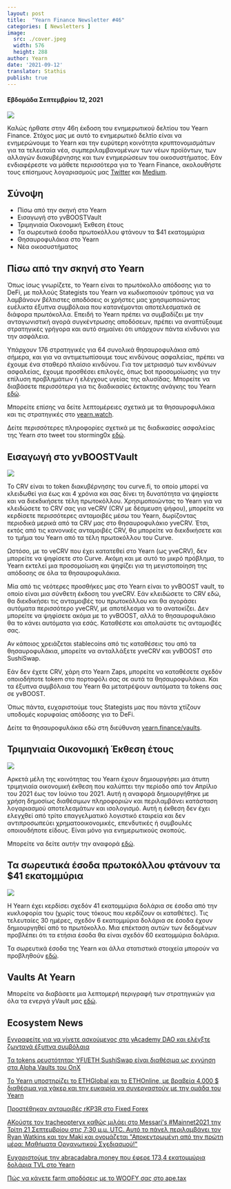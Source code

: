 ```yaml
---
layout: post
title:  "Yearn Finance Newsletter #46"
categories: [ Newsletters ]
image:
  src: ./cover.jpeg
  width: 576
  height: 288
author: Yearn
date: '2021-09-12'
translator: Stathis
publish: true
---
```


#### Εβδομάδα Σεπτεμβρίου 12, 2021


![](/_posts/_newsletters/Yearn-Finance-Newsletter-46/cover.jpeg?w=880&h=440)




Καλώς ήρθατε στην 46η έκδοση του ενημερωτικού δελτίου του Yearn Finance. Στόχος μας με αυτό το ενημερωτικό δελτίο είναι να ενημερώνουμε το Yearn και την ευρύτερη κοινότητα κρυπτονομισμάτων για τα τελευταία νέα, συμπεριλαμβανομένων των νέων προϊόντων, των αλλαγών διακυβέρνησης και των ενημερώσεων του οικοσυστήματος. Εάν ενδιαφέρεστε να μάθετε περισσότερα για το Yearn Finance, ακολουθήστε τους επίσημους λογαριασμούς μας [Twitter](https://twitter.com/iearnfinance) και [Medium](https://medium.com/iearn).


## **Σύνοψη**

- Πίσω από την σκηνή στο Yearn
- Εισαγωγή στο yvBOOSTVault
- Τριμηνιαία Οικονομική Έκθεση έτους
- Τα σωρευτικά έσοδα πρωτοκόλλου φτάνουν τα $41 εκατομμύρια
- Θησαυροφυλάκια στο Yearn
- Νέα οικοσυστήματος


## **Πίσω από την σκηνή στο Yearn**

Όπως ίσως γνωρίζετε, το Yearn είναι το πρωτόκολλο απόδοσης για το DeFi, με πολλούς Stategists του Yearn να κωδικοποιούν τρόπους για να λαμβάνουν βέλτιστες αποδόσεις οι χρήστες μας χρησιμοποιώντας ευέλικτα έξυπνα συμβόλαια που κατανέμονται αποτελεσματικά σε διάφορα πρωτόκολλα. Επειδή το Yearn πρέπει να συμβαδίζει με την ανταγωνιστική αγορά συγκέντρωσης αποδόσεων, πρέπει να αναπτύξουμε στρατηγικές γρήγορα και αυτό σημαίνει ότι υπάρχουν πάντα κίνδυνοι για την ασφάλεια.

Υπάρχουν 176 στρατηγικές για 64 συνολικά θησαυροφυλάκια από σήμερα, και για να αντιμετωπίσουμε τους κινδύνους ασφαλείας, πρέπει να έχουμε ένα σταθερό πλαίσιο κινδύνου. Για τον μετριασμό των κινδύνων ασφαλείας, έχουμε προσθέσει επιλογές, όπως bot προσομοίωσης για την επίλυση προβλημάτων ή ελέγχους υγείας της αλυσίδας. Μπορείτε να διαβάσετε περισσότερα για τις διαδικασίες έκτακτης ανάγκης του Yearn [εδώ](https://github.com/yearn/yearn-devdocs/blob/master/docs/developers/v2/EMERGENCY.md).

Μπορείτε επίσης να δείτε λεπτομέρειες σχετικά με τα θησαυροφυλάκια και τις στρατηγικές στο [yearn.watch](https://yearn.watch/).

Δείτε περισσότερες πληροφορίες σχετικά με τις διαδικασίες ασφαλείας της Yearn στο tweet του storming0x [εδώ](https://twitter.com/storming0x/status/1436851219864059906).

## **Εισαγωγή στο yvBOOSTVault**

![](/_posts/_newsletters/Yearn-Finance-Newsletter-46/image2.jpg)

Το CRV είναι το token διακυβέρνησης του curve.fi, το οποίο μπορεί να κλειδωθεί για έως και 4 χρόνια και σας δίνει τη δυνατότητα να ψηφίσετε και να διεκδικήσετε τέλη πρωτοκόλλου. Χρησιμοποιώντας το Yearn για να κλειδώσετε το CRV σας για veCRV (CRV με δέσμευση ψήφου), μπορείτε να κερδίσετε περισσότερες ανταμοιβές μέσω του Yearn, δωρίζοντας περιοδικά μερικά από τα CRV μας στο θησαυροφυλάκιο yveCRV. Έτσι, εκτός από τις κανονικές ανταμοιβές CRV, θα μπορείτε να διεκδικήσετε και το τμήμα του Yearn από τα τέλη πρωτοκόλλου του Curve.

Ωστόσο, με το veCRV που έχει κατατεθεί στο Yearn (ως yveCRV), δεν μπορείτε να ψηφίσετε στο Curve. Ακόμη και με αυτό το μικρό πρόβλημα, το Yearn εκτελεί μια προσομοίωση και ψηφίζει για τη μεγιστοποίηση της απόδοσης σε όλα τα θησαυροφυλάκια.

Μία από τις νεότερες προσθήκες μας στο Yearn είναι το yvBOOST vault, το οποίο είναι μια σύνθετη έκδοση του yveCRV. Εάν κλειδώσετε το CRV εδώ, θα διεκδικήσει τις ανταμοιβές του πρωτοκόλλου και θα αγοράσει αυτόματα περισσότερο yveCRV, με αποτέλεσμα να το ανατοκίζει. Δεν μπορείτε να ψηφίσετε ακόμα με το yvBOOST, αλλά το θησαυροφυλάκιο θα το κάνει αυτόματα για εσάς. Καταθέστε και απολαύστε τις ανταμοιβές σας.

Αν κάποιος χρειάζεται stablecoins από τις καταθέσεις του από τα θησαυροφυλάκια, μπορείτε να ανταλλάξετε yveCRV και yvBOOST στο SushiSwap.

Εάν δεν έχετε CRV, χάρη στο Yearn Zaps, μπορείτε να καταθέσετε σχεδόν οποιοδήποτε tokem στο πορτοφόλι σας σε αυτά τα θησαυροφυλάκια. Και τα έξυπνα συμβόλαια του Yearn θα μετατρέψουν αυτόματα τα tokens σας σε yvBOOST.

Όπως πάντα, ευχαριστούμε τους Stategists μας που πάντα χτίζουν υποδομές κορυφαίας απόδοσης για το DeFi.

Δείτε τα θησαυροφυλάκια εδώ στη διεύθυνση [yearn.finance/vaults](https://yearn.finance/vaults).

## **Τριμηνιαία Οικονομική Έκθεση έτους**

![](/_posts/_newsletters/Yearn-Finance-Newsletter-46/image3.jpg)

Αρκετά μέλη της κοινότητας του Yearn έχουν δημιουργήσει μια άτυπη τριμηνιαία οικονομική έκθεση που καλύπτει την περίοδο από τον Απρίλιο του 2021 έως τον Ιούνιο του 2021. Αυτή η αναφορά δημιουργήθηκε με χρήση δημοσίως διαθέσιμων πληροφοριών και περιλαμβάνει κατάσταση λογαριασμού αποτελεσμάτων και ισολογισμό. Αυτή η έκθεση δεν έχει ελεγχθεί από τρίτο επαγγελματικό λογιστικό εταιρεία και δεν αντιπροσωπεύει χρηματοοικονομικές, επενδυτικές ή συμβουλές οποιουδήποτε είδους. Είναι μόνο για ενημερωτικούς σκοπούς.

Μπορείτε να δείτε αυτήν την αναφορά [εδώ](https://github.com/yearn/yearn-pm/blob/master/financials/reports/2021Q2-yearn-quarterly-report.pdf).

## **Τα σωρευτικά έσοδα πρωτοκόλλου φτάνουν τα $41 εκατομμύρια**

![](/_posts/_newsletters/Yearn-Finance-Newsletter-46/image4.jpg)

Η Yearn έχει κερδίσει σχεδόν 41 εκατομμύρια δολάρια σε έσοδα από την κυκλοφορία του (χωρίς τους τόκους που κερδίζουν οι καταθέτες). Τις τελευταίες 30 ημέρες, σχεδόν 6 εκατομμύρια δολάρια σε έσοδα έχουν δημιουργηθεί από το πρωτόκολλο. Μια επέκταση αυτών των δεδομένων προβλέπει ότι τα ετήσια έσοδα θα είναι σχεδόν 60 εκατομμύρια δολάρια.

Τα σωρευτικά έσοδα της Yearn και άλλα στατιστικά στοιχεία μπορούν να προβληθούν [εδώ](https://www.yfistats.com/).

## **Vaults At Yearn**

Μπορείτε να διαβάσετε μια λεπτομερή περιγραφή των στρατηγικών για όλα τα ενεργά yVault μας [εδώ](https://medium.com/yearn-state-of-the-vaults/the-vaults-at-yearn-9237905ffed3).

## **Ecosystem News**

[Εγγραφείτε για να γίνετε ασκούμενος στο yAcademy DAO και ελέγξτε ζωντανά έξυπνα συμβόλαια](https://twitter.com/yAcademyDAO/status/1435866622556659717)

[Τα tokens ρευστότητας YFI/ETH SushiSwap είναι διαθέσιμα ως εγγύηση στα Alpha Vaults του OnX](https://twitter.com/OnXFinance/status/1435229990681972741)

[To Yearn υποστηρίζει το ETHGlobal και το ETHOnline, με βραβεία 4.000 $ διαθέσιμα για χάκερ και την ευκαιρία να συνεργαστούν με την ομάδα του Yearn](https://twitter.com/iearnfinance/status/1436302183545196546)

[Προστέθηκαν ανταμοιβές rKP3R στο Fixed Forex](https://twitter.com/thekeep3r/status/1437402914474037256)

[AΚούστε τον tracheopteryx καθώς μιλάει στο Messari's #Mainnet2021 την Τρίτη 21 Σεπτεμβρίου στις 7:30 μ.μ. UTC. Αυτό το πάνελ περιλαμβάνει τον Ryan Watkins και τον Maki και ονομάζεται "Αποκεντρωμένη από την πρώτη μέρα: Μαθήματα Οργανωτικού Σχεδιασμού!"](https://twitter.com/tracheopteryx/status/1436257062971977729)

[Ευχαριστούμε την abracadabra.money που έφερε 173,4 εκατομμύρια δολάρια TVL στο Yearn](https://twitter.com/danielesesta/status/1437372628054982663?s=20)

[Πώς να κάνετε farm αποδόσεις με το WOOFY σας στο ape.tax](https://twitter.com/ape_tax/status/1436908119817211913?s=20)
